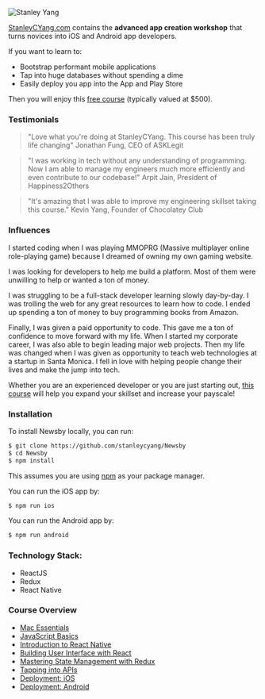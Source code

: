 ![Stanley Yang](https://www.stanleycyang.com/images/stanley200x200.png)

[StanleyCYang.com](https://www.stanleycyang.com) contains the **advanced app creation workshop** that turns novices into iOS and Android app developers.

If you want to learn to: 

- Bootstrap performant mobile applications
- Tap into huge databases without spending a dime
- Easily deploy you app into the App and Play Store

Then you will enjoy this [free course](https://www.stanleycyang.com/) (typically valued at $500).

### Testimonials

>"Love what you're doing at StanleyCYang. This course has been truly life changing"
>Jonathan Fung, CEO of ASKLegit

>"I was working in tech without any understanding of programming. Now I am able to manage my engineers much more efficiently and even contribute to our codebase!"
>Arpit Jain, President of Happiness2Others

>"It's amazing that I was able to improve my engineering skillset taking this course."
>Kevin Yang, Founder of Chocolatey Club

### Influences

I started coding when I was playing MMOPRG (Massive multiplayer online role-playing game) because I dreamed of owning my own gaming website.

I was looking for developers to help me build a platform. Most of them were unwilling to help or wanted a ton of money.

I was struggling to be a full-stack developer learning slowly day-by-day. I was trolling the web for any great resources to learn how to code. I ended up spending a ton of money to buy programming books from Amazon. 

Finally, I was given a paid opportunity to code. This gave me a ton of confidence to move forward with my life. When I started my corporate career, I was also able to begin leading major web projects. Then my life was changed when I was given as opportunity to teach web technologies at a startup in Santa Monica. I fell in love with helping people change their lives and make the jump into tech.

Whether you are an experienced developer or you are just starting out, [this course](https://www.stanleycyang.com/) will help you expand your skillset and increase your payscale! 

### Installation

To install Newsby locally, you can run:

```bash
$ git clone https://github.com/stanleycyang/Newsby
$ cd Newsby
$ npm install
```

This assumes you are using [npm](https://www.npmjs.com/) as your package manager.  

You can run the iOS app by:

```bash
$ npm run ios
```

You can run the Android app by:

```bash
$ npm run android
```

### Technology Stack:

- ReactJS
- Redux
- React Native

### Course Overview

* [Mac Essentials](https://www.stanleycyang.com/workshop/1)
* [JavaScript Basics](https://www.stanleycyang.com/workshop/2)
* [Introduction to React Native](https://www.stanleycyang.com/workshop/3)
* [Building User Interface with React](https://www.stanleycyang.com/workshop/4)
* [Mastering State Management with Redux](https://www.stanleycyang.com/workshop/5)
* [Tapping into APIs](https://www.stanleycyang.com/workshop/6)
* [Deployment: iOS](https://www.stanleycyang.com/workshop/7)
* [Deployment: Android](https://www.stanleycyang.com/workshop/8)